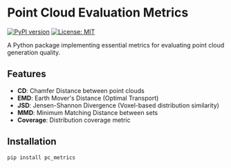 # Point Cloud Evaluation Metrics

[![PyPI version](https://img.shields.io/pypi/v/pc_metrics.svg)](https://pypi.org/project/pc_metrics/)
[![License: MIT](https://img.shields.io/badge/License-MIT-yellow.svg)](https://opensource.org/licenses/MIT)

A Python package implementing essential metrics for evaluating point cloud generation quality.

## Features

- ​**CD**: Chamfer Distance between point clouds
- ​**EMD**: Earth Mover's Distance (Optimal Transport)
- ​**JSD**: Jensen-Shannon Divergence (Voxel-based distribution similarity)
- ​**MMD**: Minimum Matching Distance between sets
- ​**Coverage**: Distribution coverage metric

## Installation

```bash
pip install pc_metrics
```